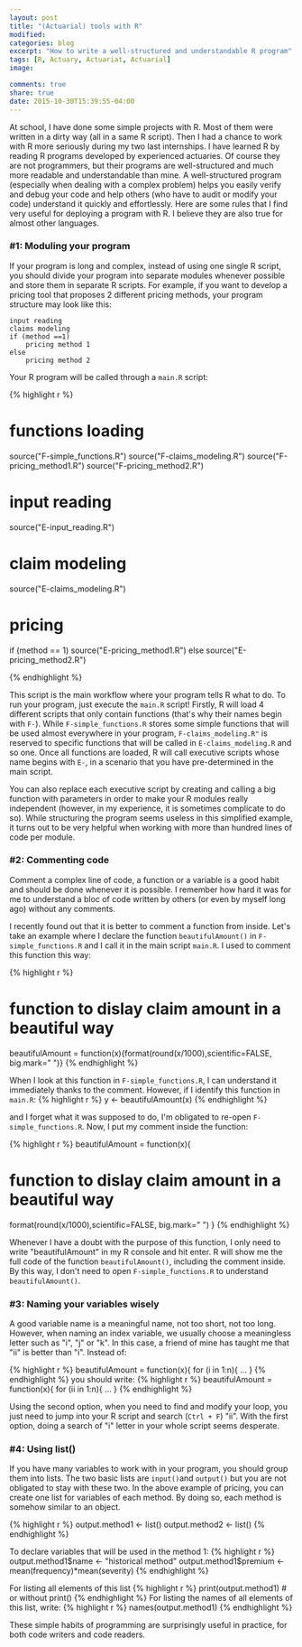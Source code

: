 ```yaml
---
layout: post
title: "(Actuarial) tools with R"
modified:
categories: blog
excerpt: "How to write a well-structured and understandable R program"
tags: [R, Actuary, Actuariat, Actuarial]
image:

comments: true
share: true
date: 2015-10-30T15:39:55-04:00
---
```


At school, I have done some simple projects with R. Most of them were written in a dirty way (all in a same R script). Then I had a chance to work with R more seriously during my two last internships. I have learned R by reading R programs developed by experienced actuaries. Of course they are not programmers, but their programs are well-structured and much more readable and understandable than mine. A well-structured program (especially when dealing with a complex problem) helps you easily verify and debug your code and help others (who have to audit or modify your code) understand it quickly and effortlessly. Here are some rules that I find very useful for deploying a program with R. I believe they are also true for almost other languages.

### #1: Moduling your program

If your program is long and complex, instead of using one single R script, you should divide your program into separate modules whenever possible and store them in separate R scripts. For example, if you want to develop a pricing tool that proposes 2 different pricing methods, your program structure may look like this:

~~~
input reading
claims modeling 
if (method ==1)
    pricing method 1
else
    pricing method 2
~~~

Your R program will be called through a `main.R` script: 

{% highlight r %}
# functions loading       
source("F-simple_functions.R")
source("F-claims_modeling.R")
source("F-pricing_method1.R")
source("F-pricing_method2.R")

# input reading
source("E-input_reading.R")

# claim modeling
source("E-claims_modeling.R")
# pricing 
if (method == 1)
    source("E-pricing_method1.R")
else
    source("E-pricing_method2.R")

{% endhighlight %}

This script is the main workflow where your program tells R what to do. To run your program, just execute the `main.R` script! Firstly, R will load 4 different scripts that only contain functions (that's why their names begin with `F-`).  While `F-simple_functions.R` stores some simple functions that will be used almost everywhere in your program, `F-claims_modeling.R"` is reserved to specific functions that will be called in `E-claims_modeling.R` and so one. Once all functions are loaded, R will call executive scripts whose name begins with `E-`, in a scenario that you have pre-determined in the main script. 

You can also replace each executive script by creating and calling a big function with parameters in order to make your R modules really independent (however, in my experience, it is sometimes complicate to do so). While structuring the program seems useless in this simplified example, it turns out to be very helpful when working with more than hundred lines of code per module.


### #2: Commenting code
Comment a complex line of code, a function or a variable is a good habit and should be done whenever it is possible. I remember how hard it was for me to understand a bloc of code written by others (or even by myself long ago) without any comments.

I recently found out that it is better to comment a function from inside. Let's take an example where I declare the function `beautifulAmount()` in `F-simple_functions.R` and I call it in the main script `main.R`. I used to comment this function this way:

{% highlight r %}
# function to dislay claim amount in a beautiful way
beautifulAmount = function(x){format(round(x/1000),scientific=FALSE, big.mark=" ")}
{% endhighlight %}

When I look at this function in `F-simple_functions.R`, I can understand it immediately thanks to the comment. However, if I identify this function in `main.R`:
{% highlight r %}
y <- beautifulAmount(x)
{% endhighlight %}

and I forget what it was supposed to do, I'm obligated to re-open `F-simple_functions.R`. Now, I put my comment inside the function:

{% highlight r %}
beautifulAmount = function(x){
# function to dislay claim amount in a beautiful way
format(round(x/1000),scientific=FALSE, big.mark=" ")
}
{% endhighlight %}

Whenever I have a doubt with the purpose of this function, I only need to write "beautifulAmount" in my R console and hit enter. R will show me the full code of the function `beautifulAmount()`, including the comment inside. By this way, I don't need to open `F-simple_functions.R` to understand `beautifulAmount()`.


### #3: Naming your variables wisely

A good variable name is a meaningful name, not too short, not too long. However, when naming an index variable, we usually choose a meaningless letter such as "i", "j" or "k". In this case, a friend of mine has taught me that "ii" is better than "i". Instead of:  

{% highlight r %}
beautifulAmount = function(x){
for (i in 1:n){
...
}
{% endhighlight %}
you should write:
{% highlight r %}
beautifulAmount = function(x){
for (ii in 1:n){
...
}
{% endhighlight %}

Using the second option, when you need to find and modify your loop, you just need to jump into your R script and search (`Ctrl + F`) "ii". With the first option, doing a search of "i" letter in your whole script seems desperate.

### #4: Using list()
If you have many variables to work with in your program, you should group them into lists. The two basic lists are `input()`and `output()` but you are not obligated to stay with these two. In the above example of pricing, you can create one list for variables of each method. By doing so, each method is somehow similar to an object.

{% highlight r %}
output.method1 <- list()
output.method2 <- list()
{% endhighlight %}

To declare variables that will be used in the method 1:
{% highlight r %}
output.method1$name <- "historical method"
output.method1$premium <- mean(frequency)*mean(severity)
{% endhighlight %}

For listing all elements of this list
{% highlight r %}
print(output.method1) # or without print()
{% endhighlight %}
For listing the names of all elements of this list, write:
{% highlight r %}
names(output.method1)
{% endhighlight %}

These simple habits of programming are surprisingly useful in practice, for both code writers and code readers.

